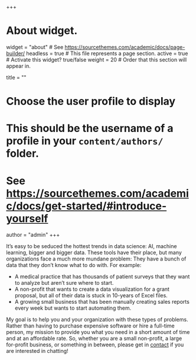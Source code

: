 +++
# About widget.
widget = "about"  # See https://sourcethemes.com/academic/docs/page-builder/
headless = true  # This file represents a page section.
active = true  # Activate this widget? true/false
weight = 20  # Order that this section will appear in.

title = ""

# Choose the user profile to display
# This should be the username of a profile in your `content/authors/` folder.
# See https://sourcethemes.com/academic/docs/get-started/#introduce-yourself
author = "admin"
+++

It’s easy to be seduced the hottest trends in data science: AI, machine learning, bigger and bigger data. These tools have their place, but many organizations face a much more mundane problem: They have a bunch of data that they don’t know what to do with. For example:

 * A medical practice that has thousands of patient surveys
 that they want to analyze but aren’t sure where to start.
 * A non-profit that wants to create a data visualization
 for a grant proposal, but all of their data is stuck in
 10-years of Excel files.
 * A growing small business that has been manually creating
 sales reports every week but wants to start automating
 them.

My goal is to help you and your organization with these types of problems. Rather than having to purchase expensive software or hire a full-time person, my mission to provide you what you need in a short amount of time and at an affordable rate. So, whether you are a small non-profit, a large for-profit business, or something in between, please get in [contact](mailto:spirgel@gmail.com) if you are interested in chatting!
